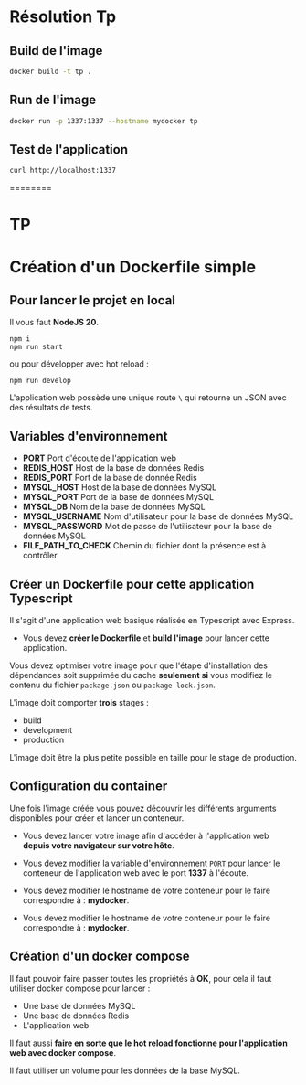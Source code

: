 # Résolution Tp

## Build de l'image

```bash
docker build -t tp .
```

## Run de l'image

```bash
docker run -p 1337:1337 --hostname mydocker tp
```

## Test de l'application

```bash
curl http://localhost:1337
```

========

# TP

# Création d'un Dockerfile simple

## Pour lancer le projet en local

Il vous faut **NodeJS 20**.

```
npm i
npm run start
```

ou pour développer avec hot reload :

```
npm run develop
```

L'application web possède une unique route `\` qui retourne un JSON avec des résultats de tests.

## Variables d'environnement 

* **PORT** Port d'écoute de l'application web
* **REDIS_HOST** Host de la base de données Redis
* **REDIS_PORT** Port de la base de donnée Redis
* **MYSQL_HOST** Host de la base de données MySQL
* **MYSQL_PORT** Port de la base de données MySQL
* **MYSQL_DB** Nom de la base de données MySQL
* **MYSQL_USERNAME** Nom d'utilisateur pour la base de données MySQL
* **MYSQL_PASSWORD** Mot de passe de l'utilisateur pour la base de données MySQL
* **FILE_PATH_TO_CHECK** Chemin du fichier dont la présence est à contrôler

## Créer un Dockerfile pour cette application Typescript

Il s'agit d'une application web basique réalisée en Typescript avec Express.

- Vous devez **créer le Dockerfile** et **build l'image** pour lancer cette application.

Vous devez optimiser votre image pour que l'étape d'installation des dépendances soit supprimée du cache **seulement si** vous modifiez le contenu du fichier `package.json` ou `package-lock.json`.

L'image doit comporter **trois** stages :
* build
* development
* production

L'image doit être la plus petite possible en taille pour le stage de production.

## Configuration du container

Une fois l'image créée vous pouvez découvrir les différents arguments disponibles pour créer et lancer un conteneur.

- Vous devez lancer votre image afin d'accéder à l'application web **depuis votre navigateur sur votre hôte**.

- Vous devez modifier la variable d'environnement `PORT` pour lancer le conteneur de l'application web avec le port **1337** à l'écoute.


- Vous devez modifier le hostname de votre conteneur pour le faire correspondre à : **mydocker**.


* Vous devez modifier le hostname de votre conteneur pour le faire correspondre à : **mydocker**.

## Création d'un docker compose

Il faut pouvoir faire passer toutes les propriétés à **OK**, pour cela il faut utiliser docker compose pour lancer :
* Une base de données MySQL
* Une base de données Redis
* L'application web

Il faut aussi **faire en sorte que le hot reload fonctionne pour l'application web avec docker compose**.

Il faut utiliser un volume pour les données de la base MySQL.
